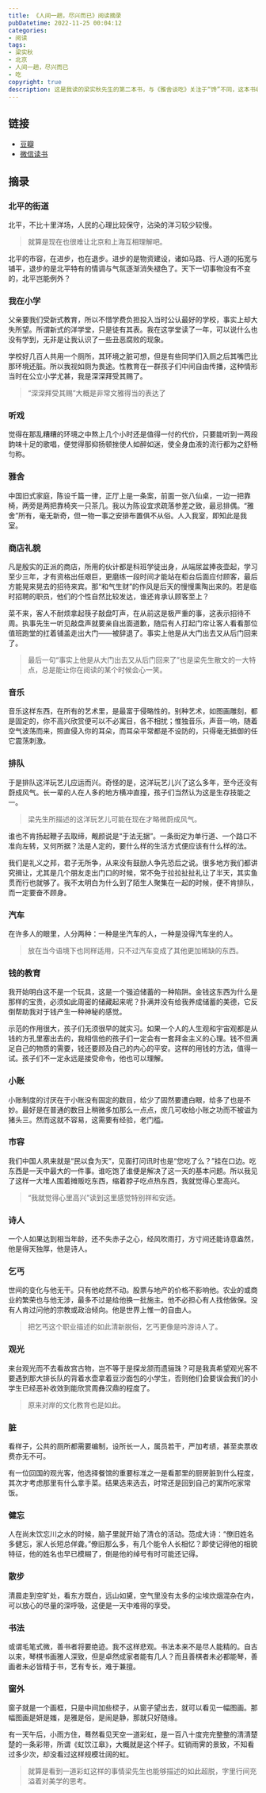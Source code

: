 ```yaml
---
title: 《人间一趟，尽兴而已》阅读摘录
pubDatetime: 2022-11-25 00:04:12
categories: 
- 阅读
tags: 
- 梁实秋
- 北京
- 人间一趟，尽兴而已
- 吃
copyright: true
description: 这是我读的梁实秋先生的第二本书，与《雅舍谈吃》关注于“馋”不同，这本书收录了描述人间百态、故人旧事的种种往事，除了展现了梁先生内在的精神世界和生活志趣，还得以窥见其对回不去故乡的眷恋。
---
```


## 链接

- [豆瓣](https://book.douban.com/subject/35626972/)
- [微信读书](https://weread.qq.com/web/bookDetail/11d32590727eab7c11d1098)


## 摘录

### 北平的街道

北平，不比十里洋场，人民的心理比较保守，沾染的洋习较少较慢。
> 就算是现在也很难让北京和上海互相理解吧。

北平的市容，在进步，也在退步。进步的是物资建设，诸如马路、行人道的拓宽与铺平，退步的是北平特有的情调与气氛逐渐消失褪色了。天下一切事物没有不变的，北平岂能例外？

### 我在小学

父亲要我们受新式教育，所以不惜学费负担投入当时公认最好的学校，事实上却大失所望。所谓新式的洋学堂，只是徒有其表。我在这学堂读了一年，可以说什么也没有学到，无非是让我认识了一些丑恶腐败的现象。

学校好几百人共用一个厕所，其环境之脏可想，但是有些同学们入厕之后其嘴巴比那环境还脏。所以我视如厕为畏途。性教育在一群孩子们中间自由传播，这种情形当时在公立小学尤甚，我是深深拜受其赐了。
> “深深拜受其赐”大概是非常文雅得当的表达了

### 听戏

觉得在那乱糟糟的环境之中熬上几个小时还是值得一付的代价，只要能听到一两段韵味十足的歌唱，便觉得那抑扬顿挫使人如醉如迷，使全身血液的流行都为之舒畅匀称。

### 雅舍

中国旧式家庭，陈设千篇一律，正厅上是一条案，前面一张八仙桌，一边一把靠椅，两旁是两把靠椅夹一只茶几。我以为陈设宜求疏落参差之致，最忌排偶。“雅舍”所有，毫无新奇，但一物一事之安排布置俱不从俗。人入我室，即知此是我室。

### 商店礼貌

凡是殷实的正派的商店，所用的伙计都是科班学徒出身，从端尿盆捧夜壶起，学习至少三年，才有资格出任艰巨，更磨练一段时间才能站在柜台后面应付顾客，最后方能晃来晃去的招待来宾。那“和气生财”的作风是后天的慢慢熏陶出来的。若是临时招聘的职员，他们的个性自然比较发达，谁还肯承认顾客至上？

菜不来，客人不耐烦拿起筷子敲盘叮声，在从前这是极严重的事，这表示招待不周。执事先生一听见敲盘声就要亲自出面道歉，随后有人打起门帘让客人看看那位值班跑堂的扛着铺盖走出大门——被辞退了。事实上他是从大门出去又从后门回来了。
> 最后一句“事实上他是从大门出去又从后门回来了”也是梁先生散文的一大特点，总是能让你在阅读的某个时候会心一笑。

### 音乐

音乐这样东西，在所有的艺术里，是最富于侵略性的。别种艺术，如图画雕刻，都是固定的，你不高兴欣赏便可以不必寓目，各不相扰；惟独音乐，声音一响，随着空气波荡而来，照直侵入你的耳朵，而耳朵平常都是不设防的，只得毫无抵御的任它震荡刺激。

### 排队

于是排队这洋玩艺儿应运而兴。奇怪的是，这洋玩艺儿兴了这么多年，至今还没有蔚成风气。长一辈的人在人多的地方横冲直撞，孩子们当然认为这是生存技能之一。
> 梁先生所描述的这洋玩艺儿可能在现在才略微蔚成风气。

谁也不肯扬起鞭子去取缔，觍颜说是“于法无据”。一条街定为单行道、一个路口不准向左转，又何所据？法是人定的，要什么样的生活方式便应该有什么样的法。

我们是礼义之邦，君子无所争，从来没有鼓励人争先恐后之说。很多地方我们都讲究揖让，尤其是几个朋友走出门口的时候，常不免于拉拉扯扯礼让了半天，其实鱼贯而行也就够了。我不太明白为什么到了陌生人聚集在一起的时候，便不肯排队，而一定要奋不顾身。

### 汽车

在许多人的眼里，人分两种：一种是坐汽车的人，一种是没得汽车坐的人。
> 放在当今语境下也同样适用，只不过汽车变成了其他更加稀缺的东西。

### 钱的教育

我开始明白这不是一个玩具，这是一个强迫储蓄的一种陷阱。金钱这东西为什么是那样的宝贵，必须如此周密的储藏起来呢？扑满并没有给我养成储蓄的美德，它反倒帮助我对于钱产生一种神秘的感觉。

示范的作用很大，孩子们无须很早的就实习。如果一个人的人生观和宇宙观都是从钱的方孔里塞出去的，我相信他的孩子们一定会有一套拜金主义的心理。钱不但满足自己的物质的需要，钱还要顾及自己的内心的平安。这样的用钱的方法，值得一试。孩子们不一定永远是接受命令，他也可以理解。

### 小账

小账制度的讨厌在于小账没有固定的数目，给少了固然要遭白眼，给多了也是不妙。最好是在普通的数目上稍微多加那么一点点，庶几可收给小账之功而不被谥为猪头三。然而这就不容易，这需要有经验，老门槛。

### 市容

我们中国人夙来就是“民以食为天”，见面打问讯时也是“您吃了么？”挂在口边。吃东西是一天中最大的一件事。谁吃饱了谁便是解决了这一天的基本问题。所以我见了这样一大堆人围着摊贩吃东西，缩着脖子吃点热东西，我就觉得心里高兴。
> “我就觉得心里高兴”读到这里感觉特别祥和安适。


### 诗人

一个人如果达到相当年龄，还不失赤子之心，经风吹雨打，方寸间还能诗意盎然，他是得天独厚，他是诗人。

### 乞丐

世间的变化与他无干。只有他屹然不动。股票与地产的价格不影响他。农业的或商业的繁荣也与他无涉，最多不过是给他换一批施主。他不必担心有人找他做保。没有人肯过问他的宗教或政治倾向。他是世界上惟一的自由人。
> 把乞丐这个职业描述的如此清新脱俗，乞丐更像是吟游诗人了。

### 观光

来台观光而不去看故宫古物，岂不等于是探龙颔而遗骊珠？可是我真希望观光客不要遇到那大排长队的背着水壶拿着豆沙面包的小学生，否则他们会要误会我们的小学生已经恶补收效到能欣赏周彝汉鼎的程度了。
> 原来对岸的文化教育也是如此。

### 脏

看样子，公共的厕所都需要编制，设所长一人，属员若干，严加考绩，甚至卖票收费亦无不可。

有一位回国的观光客，他选择餐馆的重要标准之一是看那里的厨房脏到什么程度，其次才考虑那里有什么拿手菜。结果选来选去，时常还是回到自己的寓所吃家常饭。

### 健忘

人在尚未饮忘川之水的时候，脑子里就开始了清仓的活动。范成大诗：“僚旧姓名多健忘，家人长短总佯聋。”僚旧那么多，有几个能令人长相忆？即使记得他的相貌特征，他的姓名也早已模糊了，倒是他的绰号有时可能还记得。


### 散步

清晨走到空旷处，看东方既白，远山如黛，空气里没有太多的尘埃炊烟混杂在内，可以放心的尽量的深呼吸，这便是一天中难得的享受。

### 书法

或谓毛笔式微，善书者将要绝迹。我不这样悲观。书法本来不是尽人能精的。自古以来，琴棋书画雅人深致，但是卓然成家者能有几人？而且善棋者未必都能琴，善画者未必皆精于书，艺有专长，难于兼擅。

### 窗外

窗子就是一个画框，只是中间加些棂子，从窗子望出去，就可以看见一幅图画。那幅图画是妍是媸，是雅是俗，是闹是静，那就只好随缘。

有一天午后，小雨方住，蓦然看见天空一道彩虹，是一百八十度完完整整的清清楚楚的一条彩带，所谓《虹饮江皋》，大概就是这个样子。虹销雨霁的景致，不知看过多少次，却没看过这样规模壮阔的虹。
> 就算是看到一道彩虹这样的事情梁先生也能够描述的如此超脱，字里行间充溢着对美学的思考。